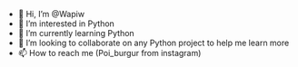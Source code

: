 - 👋 Hi, I’m @Wapiw
- 👀 I’m interested in Python
- 🌱 I’m currently learning Python
- 💞️ I’m looking to collaborate on any Python project to help me learn more
- 📫 How to reach me (Poi_burgur from instagram)

<!---
Wapiw/Wapiw is a ✨ special ✨ repository because its `README.md` (this file) appears on your GitHub profile.
You can click the Preview link to take a look at your changes.
--->
